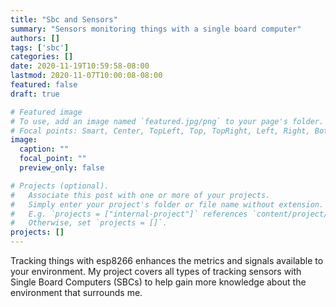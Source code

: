 ```yaml
---
title: "Sbc and Sensors"
summary: "Sensors monitoring things with a single board computer"
authors: []
tags: ['sbc']
categories: []
date: 2020-11-19T10:59:58-08:00
lastmod: 2020-11-07T10:00:08-08:00
featured: false
draft: true

# Featured image
# To use, add an image named `featured.jpg/png` to your page's folder.
# Focal points: Smart, Center, TopLeft, Top, TopRight, Left, Right, BottomLeft, Bottom, BottomRight.
image:
  caption: ""
  focal_point: ""
  preview_only: false

# Projects (optional).
#   Associate this post with one or more of your projects.
#   Simply enter your project's folder or file name without extension.
#   E.g. `projects = ["internal-project"]` references `content/project/deep-learning/index.md`.
#   Otherwise, set `projects = []`.
projects: []
---
```


Tracking things with esp8266 enhances the metrics and signals available to your environment. My project covers all types of tracking sensors with Single Board Computers (SBCs) to help gain more knowledge about the environment that surrounds me.
